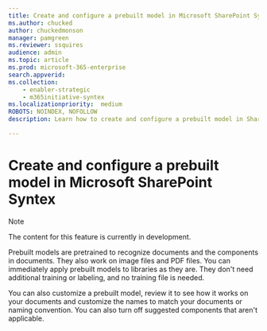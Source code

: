 ```yaml
---
title: Create and configure a prebuilt model in Microsoft SharePoint Syntex
ms.author: chucked
author: chuckedmonson
manager: pamgreen
ms.reviewer: ssquires
audience: admin
ms.topic: article
ms.prod: microsoft-365-enterprise
search.appverid: 
ms.collection: 
    - enabler-strategic
    - m365initiative-syntex
ms.localizationpriority:  medium
ROBOTS: NOINDEX, NOFOLLOW
description: Learn how to create and configure a prebuilt model in SharePoint Syntex.

---
```


# Create and configure a prebuilt model in Microsoft SharePoint Syntex

> [!NOTE]
> The content for this feature is currently in development.

Prebuilt models are pretrained to recognize documents and the components in documents. They also work on image files and PDF files. You can immediately apply prebuilt models to libraries as they are. They don't need additional training or labeling, and no training file is needed.

You can also customize a prebuilt model, review it to see how it works on your documents and customize the names to match your documents or naming convention. You can also turn off suggested components that aren't applicable.


